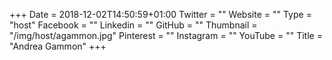 +++
Date = 2018-12-02T14:50:59+01:00
Twitter = ""
Website = ""
Type = "host"
Facebook = ""
Linkedin = ""
GitHub = ""
Thumbnail = "/img/host/agammon.jpg"
Pinterest = ""
Instagram = ""
YouTube = ""
Title = "Andrea Gammon"
+++
